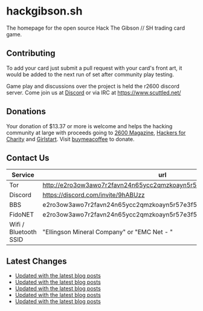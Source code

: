 # hackgibson.sh
The homepage for the open source Hack The Gibson // SH trading card game.


## Contributing

To add your card just submit a pull request with your card's front art, it would be added to the next run of set after community play testing.

Game play and discussions over the project is held the r2600 discord server. Come join us at [Discord](https://discord.com/invite/9hABUzz) or via IRC at https://www.scuttled.net/


## Donations

Your donation of $13.37 or more is welcome and helps the hacking community at large with proceeds going to [2600 Magazine](https://2600.com/), [Hackers for Charity](https://hackersforcharity.org) and [Girlstart](https://girlstart.org).  Visit [buymeacoffee](https://www.buymeacoffee.com/hackgibson.sh) to donate.


## Contact Us

Service | url
-|-
Tor | http://e2ro3ow3awo7r2favn24n65ycc2qmzkoayn5r57e3f56nvjwdcgg32ad.onion
Discord | https://discord.com/invite/9hABUzz
BBS | e2ro3ow3awo7r2favn24n65ycc2qmzkoayn5r57e3f56nvjwdcgg32ad.onion:23
FidoNET | e2ro3ow3awo7r2favn24n65ycc2qmzkoayn5r57e3f56nvjwdcgg32ad.onion:24554
Wifi / Bluetooth SSID | "Ellingson Mineral Company" or "EMC Net - <fidonet address>"

## Latest Changes
<!-- BLOG-POST-LIST:START -->
- [Updated with the latest blog posts](https://github.com/DFW2600/hackgibson.sh/commit/39da0399cd369cf528b1913a460f5c56f4ffffef)
- [Updated with the latest blog posts](https://github.com/DFW2600/hackgibson.sh/commit/57e86d70e18a8e7226efe1f047e6968a4fbe7d65)
- [Updated with the latest blog posts](https://github.com/DFW2600/hackgibson.sh/commit/ab48ba5560de2b47b0bec9c0f18284e2853c2280)
- [Updated with the latest blog posts](https://github.com/DFW2600/hackgibson.sh/commit/7335b02d877ca81a448e6900471ea8f4f3bc658e)
- [Updated with the latest blog posts](https://github.com/DFW2600/hackgibson.sh/commit/ac341840ea31f5cd59fb2019d95380c02831d190)
<!-- BLOG-POST-LIST:END -->
